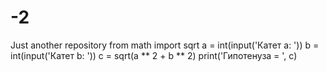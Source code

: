 # -2
Just another repository
from math import sqrt
a = int(input('Катет a: '))
b = int(input('Катет b: '))
c = sqrt(a ** 2 + b ** 2)
print('Гипотенуза = ', c)
